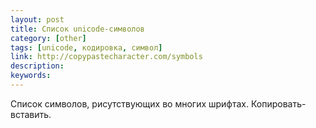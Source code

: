 ```yaml
---
layout: post
title: Список unicode-символов
category: [other]
tags: [unicode, кодировка, символ]
link: http://copypastecharacter.com/symbols
description:
keywords:
---
```


<p>Список символов, рисутствующих во многих шрифтах. Копировать-вставить.</p>
